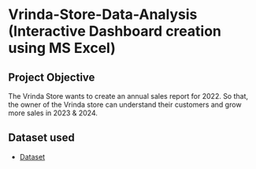 # Vrinda-Store-Data-Analysis (Interactive Dashboard creation using MS Excel)
## Project Objective
The Vrinda Store wants to create an annual sales report for 2022. So that, the owner of the Vrinda store can understand their customers and grow more sales in 2023 & 2024.

## Dataset used
- <a href="[https://github.com/ritikbh193/Data-Analysis-Dashboard/blob/main/Vrinda%20Data%20Analysis2.xlsx](https://github.com/srujanpoojari/dashboard-using-excel/blob/main/Vrinda%20Store%20Data%20Analysis%20.xlsx)">Dataset</a>
